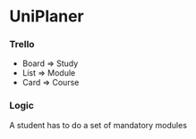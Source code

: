 # UniPlaner

### Trello

- Board => Study
- List => Module
- Card => Course


### Logic

A student has to do a set of mandatory modules